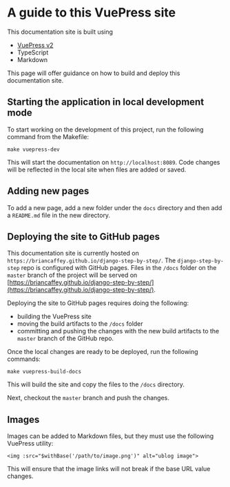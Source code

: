 # A guide to this VuePress site

This documentation site is built using

- [VuePress v2](https://v2.vuepress.vuejs.org/)
- TypeScript
- Markdown

This page will offer guidance on how to build and deploy this documentation site.

## Starting the application in local development mode

To start working on the development of this project, run the following command from the Makefile:

```
make vuepress-dev
```

This will start the documentation on `http://localhost:8089`. Code changes will be reflected in the local site when files are added or saved.

## Adding new pages

To add a new page, add a new folder under the `docs` directory and then add a `README.md` file in the new directory.

## Deploying the site to GitHub pages

This documentation site is currently hosted on `https://briancaffey.github.io/django-step-by-step/`. The `django-step-by-step` repo is configured with GitHub pages. Files in the `/docs` folder on the `master` branch of the project will be served on [https://briancaffey.github.io/django-step-by-step/](https://briancaffey.github.io/django-step-by-step/).

Deploying the site to GitHub pages requires doing the following:

- building the VuePress site
- moving the build artifacts to the `/docs` folder
- committing and pushing the changes with the new build artifacts to the `master` branch of the GitHub repo.

Once the local changes are ready to be deployed, run the following commands:

```
make vuepress-build-docs
```

This will build the site and copy the files to the `/docs` directory.

Next, checkout the `master` branch and push the changes.

## Images

Images can be added to Markdown files, but they must use the following VuePress utility:

```
<img :src="$withBase('/path/to/image.png')" alt="ublog image">
```

This will ensure that the image links will not break if the base URL value changes.
